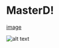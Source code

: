 # MasterD!

[image](https://user-images.githubusercontent.com/48484590/192116517-c6798766-9087-48d1-ae37-64e1c10e12cb.png)

![alt text](https://github.com/EmilWalewski/MasterD/blob/master/artemis-02.jpg?raw=true)
